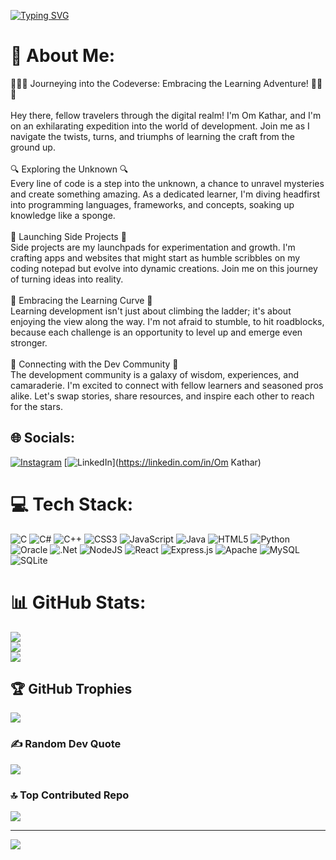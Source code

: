 

[![Typing SVG](https://readme-typing-svg.herokuapp.com?font=Fira+Code&weight=500&size=30&pause=1000&width=435&lines=Hey+%F0%9F%91%8B%2CIt's+Om+Kathar++;Here)](https://git.io/typing-svg)

# 💫 About Me:
👨‍💻🌱 Journeying into the Codeverse: Embracing the Learning Adventure! 👨‍💻🌱<br><br>Hey there, fellow travelers through the digital realm! I'm Om Kathar, and I'm on an exhilarating expedition into the world of development. Join me as I navigate the twists, turns, and triumphs of learning the craft from the ground up.<br><br>🔍 Exploring the Unknown 🔍<br>Every line of code is a step into the unknown, a chance to unravel mysteries and create something amazing. As a dedicated learner, I'm diving headfirst into programming languages, frameworks, and concepts, soaking up knowledge like a sponge.<br><br>🚀 Launching Side Projects 🚀<br>Side projects are my launchpads for experimentation and growth. I'm crafting apps and websites that might start as humble scribbles on my coding notepad but evolve into dynamic creations. Join me on this journey of turning ideas into reality.<br><br>🎯 Embracing the Learning Curve 🎯<br>Learning development isn't just about climbing the ladder; it's about enjoying the view along the way. I'm not afraid to stumble, to hit roadblocks, because each challenge is an opportunity to level up and emerge even stronger.<br><br>🌌 Connecting with the Dev Community 🌌<br>The development community is a galaxy of wisdom, experiences, and camaraderie. I'm excited to connect with fellow learners and seasoned pros alike. Let's swap stories, share resources, and inspire each other to reach for the stars.

## 🌐 Socials:
[![Instagram](https://img.shields.io/badge/Instagram-%23E4405F.svg?logo=Instagram&logoColor=white)](https://instagram.com/om.kathar.581) [![LinkedIn](https://img.shields.io/badge/LinkedIn-%230077B5.svg?logo=linkedin&logoColor=white)](https://linkedin.com/in/Om Kathar) 


# 💻 Tech Stack:
![C](https://img.shields.io/badge/c-%2300599C.svg?style=for-the-badge&logo=c&logoColor=white) ![C#](https://img.shields.io/badge/c%23-%23239120.svg?style=for-the-badge&logo=c-sharp&logoColor=white) ![C++](https://img.shields.io/badge/c++-%2300599C.svg?style=for-the-badge&logo=c%2B%2B&logoColor=white) ![CSS3](https://img.shields.io/badge/css3-%231572B6.svg?style=for-the-badge&logo=css3&logoColor=white) ![JavaScript](https://img.shields.io/badge/javascript-%23323330.svg?style=for-the-badge&logo=javascript&logoColor=%23F7DF1E) ![Java](https://img.shields.io/badge/java-%23ED8B00.svg?style=for-the-badge&logo=java&logoColor=white) ![HTML5](https://img.shields.io/badge/html5-%23E34F26.svg?style=for-the-badge&logo=html5&logoColor=white) ![Python](https://img.shields.io/badge/python-3670A0?style=for-the-badge&logo=python&logoColor=ffdd54) ![Oracle](https://img.shields.io/badge/Oracle-F80000?style=for-the-badge&logo=oracle&logoColor=white) ![.Net](https://img.shields.io/badge/.NET-5C2D91?style=for-the-badge&logo=.net&logoColor=white) ![NodeJS](https://img.shields.io/badge/node.js-6DA55F?style=for-the-badge&logo=node.js&logoColor=white) ![React](https://img.shields.io/badge/react-%2320232a.svg?style=for-the-badge&logo=react&logoColor=%2361DAFB) ![Express.js](https://img.shields.io/badge/express.js-%23404d59.svg?style=for-the-badge&logo=express&logoColor=%2361DAFB) ![Apache](https://img.shields.io/badge/apache-%23D42029.svg?style=for-the-badge&logo=apache&logoColor=white) ![MySQL](https://img.shields.io/badge/mysql-%2300f.svg?style=for-the-badge&logo=mysql&logoColor=white) ![SQLite](https://img.shields.io/badge/sqlite-%2307405e.svg?style=for-the-badge&logo=sqlite&logoColor=white)
# 📊 GitHub Stats:
![](https://github-readme-stats.vercel.app/api?username=KatharOm15&theme=dark&hide_border=false&include_all_commits=true&count_private=true)<br/>
![](https://github-readme-streak-stats.herokuapp.com/?user=KatharOm15&theme=dark&hide_border=false)<br/>
![](https://github-readme-stats.vercel.app/api/top-langs/?username=KatharOm15&theme=dark&hide_border=false&include_all_commits=true&count_private=true&layout=compact)

## 🏆 GitHub Trophies
![](https://github-profile-trophy.vercel.app/?username=KatharOm15&theme=radical&no-frame=false&no-bg=false&margin-w=4)

### ✍️ Random Dev Quote
![](https://quotes-github-readme.vercel.app/api?type=horizontal&theme=radical)

### 🔝 Top Contributed Repo
![](https://github-contributor-stats.vercel.app/api?username=KatharOm15&limit=5&theme=matrix&combine_all_yearly_contributions=true)

---
[![](https://visitcount.itsvg.in/api?id=KatharOm15&icon=0&color=0)](https://visitcount.itsvg.in)

<!-- Proudly created with GPRM ( https://gprm.itsvg.in ) -->
